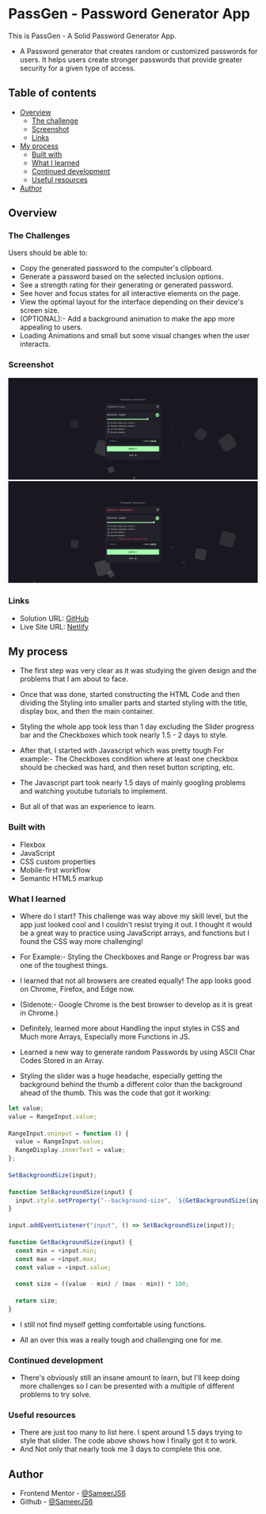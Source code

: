 # PassGen - Password Generator App

This is PassGen - A Solid Password Generator App.

- A Password generator that creates random or customized passwords for users. It helps users create stronger passwords that provide greater security for a given type of access.

## Table of contents

- [Overview](#overview)
  - [The challenge](#the-challenge)
  - [Screenshot](#screenshot)
  - [Links](#links)
- [My process](#my-process)
  - [Built with](#built-with)
  - [What I learned](#what-i-learned)
  - [Continued development](#continued-development)
  - [Useful resources](#useful-resources)
- [Author](#author)

## Overview

### The Challenges

Users should be able to:

- Copy the generated password to the computer's clipboard.
- Generate a password based on the selected inclusion options.
- See a strength rating for their generating or generated password.
- See hover and focus states for all interactive elements on the page.
- View the optimal layout for the interface depending on their device's screen size.
- (OPTIONAL):- Add a background animation to make the app more appealing to users.
- Loading Animations and small but some visual changes when the user interacts.

### Screenshot

![](./preview.png)
![](./error-preview.png)

### Links

- Solution URL: [GitHub](https://github.com/SameerJS6/Password-Generator-App.git)
- Live Site URL: [Netlify](https://password-generator-singh.netlify.app/)

## My process

- The first step was very clear as it was studying the given design and the problems that I am about to face.

- Once that was done, started constructing the HTML Code and then dividing the Styling into smaller parts and started styling with the title, display box, and then the main container.

- Styling the whole app took less than 1 day excluding the Slider progress bar and the Checkboxes which took nearly 1.5 - 2 days to style.

- After that, I started with Javascript which was pretty tough For example:- The Checkboxes condition where at least one checkbox should be checked was hard, and then reset button scripting, etc.

- The Javascript part took nearly 1.5 days of mainly googling problems and watching youtube tutorials to implement.
- But all of that was an experience to learn.

### Built with

- Flexbox
- JavaScript
- CSS custom properties
- Mobile-first workflow
- Semantic HTML5 markup

### What I learned

- Where do I start? This challenge was way above my skill level, but the app just looked cool and I couldn't resist trying it out. I thought it would be a great way to practice using JavaScript arrays, and functions but I found the CSS way more challenging!

- For Example:- Styling the Checkboxes and Range or Progress bar was one of the toughest things.

- I learned that not all browsers are created equally! The app looks good on Chrome, Firefox, and Edge now.

- (Sidenote:- Google Chrome is the best browser to develop as it is great in Chrome.)

- Definitely, learned more about Handling the input styles in CSS and Much more Arrays, Especially more Functions in JS.
- Learned a new way to generate random Passwords by using ASCII Char Codes Stored in an Array.

- Styling the slider was a huge headache, especially getting the background behind the thumb a different color than the background ahead of the thumb. This was the code that got it working:

```js
let value;
value = RangeInput.value;

RangeInput.oninput = function () {
  value = RangeInput.value;
  RangeDisplay.innerText = value;
};

SetBackgroundSize(input);

function SetBackgroundSize(input) {
  input.style.setProperty("--background-size", `${GetBackgroundSize(input)}%`);
}

input.addEventListener("input", () => SetBackgroundSize(input));

function GetBackgroundSize(input) {
  const min = +input.min;
  const max = +input.max;
  const value = +input.value;

  const size = ((value - min) / (max - min)) * 100;

  return size;
}
```

- I still not find myself getting comfortable using functions.

- All an over this was a really tough and challenging one for me.

### Continued development

- There's obviously still an insane amount to learn, but I'll keep doing more challenges so I can be presented with a multiple of different problems to try solve.

### Useful resources

- There are just too many to list here. I spent around 1.5 days trying to style that slider. The code above shows how I finally got it to work.
- And Not only that nearly took me 3 days to complete this one.

## Author

- Frontend Mentor - [@SameerJS6](https://www.frontendmentor.io/profile/SameerJS6)
- Github - [@SameerJS6](https://github.com/SameerJS6/)
